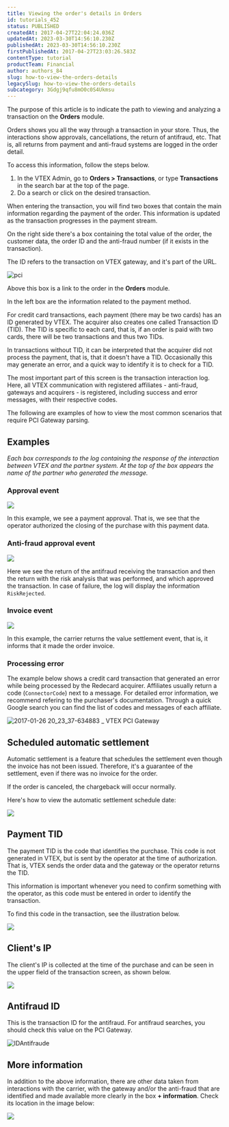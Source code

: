 ```yaml
---
title: Viewing the order's details in Orders
id: tutorials_452
status: PUBLISHED
createdAt: 2017-04-27T22:04:24.036Z
updatedAt: 2023-03-30T14:56:10.230Z
publishedAt: 2023-03-30T14:56:10.230Z
firstPublishedAt: 2017-04-27T23:03:26.583Z
contentType: tutorial
productTeam: Financial
author: authors_84
slug: how-to-view-the-orders-details
legacySlug: how-to-view-the-orders-details
subcategory: 3Gdgj9qfu8mO0c0S4Ukmsu
---
```


The purpose of this article is to indicate the path to viewing and analyzing a transaction on the **Orders** module.

Orders shows you all the way through a transaction in your store. Thus, the interactions show approvals, cancellations, the return of antifraud, etc. That is, all returns from payment and anti-fraud systems are logged in the order detail.

To access this information, follow the steps below.

1. In the VTEX Admin, go to **Orders > Transactions**, or type **Transactions** in the search bar at the top of the page.
2. Do a search or click on the desired transaction.

When entering the transaction, you will find two boxes that contain the main information regarding the payment of the order. This information is updated as the transaction progresses in the payment stream.

On the right side there's a box containing the total value of the order, the customer data, the order ID and the anti-fraud number (if it exists in the transaction).

The ID refers to the transaction on VTEX gateway, and it's part of the URL.

![pci](//images.contentful.com/alneenqid6w5/65oy7tCoAoCMgGIi4CYau6/69e8caa34812349a09014157d0d27e33/pci.png)

Above this box is a link to the order in the **Orders** module.

In the left box are the information related to the payment method.

For credit card transactions, each payment (there may be two cards) has an ID generated by VTEX. The acquirer also creates one called Transaction ID (TID). The TID is specific to each card, that is, if an order is paid with two cards, there will be two transactions and thus two TIDs.

<div class="alert alert-warning">
In transactions without TID, it can be interpreted that the acquirer did not process the payment, that is, that it doesn't have a TID. Occasionally this may generate an error, and a quick way to identify it is to check for a TID.
</div>

The most important part of this screen is the transaction interaction log. Here, all VTEX communication with registered affiliates - anti-fraud, gateways and acquirers - is registered, including success and error messages, with their respective codes.

The following are examples of how to view the most common scenarios that require PCI Gateway parsing.

## Examples
*Each box corresponds to the log containing the response of the interaction between VTEX and the partner system. At the top of the box appears the name of the partner who generated the message.*

### Approval event

![](//images.contentful.com/alneenqid6w5/2P90PVqJl6qOWGkc6icoss/fba44bb1bd12c7e42d1658d91d6edd73/2.jpg)

In this example, we see a payment approval. That is, we see that the operator authorized the closing of the purchase with this payment data.

### Anti-fraud approval event

![](//images.contentful.com/alneenqid6w5/2kCKR8mx3KUGW60cSs0wmo/d4cb6c1271069fd4f85e8ccb0813ef27/3.jpg)

Here we see the return of the antifraud receiving the transaction and then the return with the risk analysis that was performed, and which approved the transaction. In case of failure, the log will display the information `RiskRejected`.

### Invoice event

![](//images.contentful.com/alneenqid6w5/5v6fzCwSCkeqO8g24kSkqS/5e8d39795949ce428153a0e18bcdf558/4.jpg)

In this example, the carrier returns the value settlement event, that is, it informs that it made the order invoice.

### Processing error

The example below shows a credit card transaction that generated an error while being processed by the Redecard acquirer. Affiliates usually return a code (`ConnectorCode`) next to a message. For detailed error information, we recommend refering to the purchaser's documentation. Through a quick Google search you can find the list of codes and messages of each affiliate.

![2017-01-26 20_23_37-634883 _ VTEX PCI Gateway](//images.contentful.com/alneenqid6w5/4CR2xqOZMkEEKoq0Q4008W/0088088b1a2167314ee31ab1078435b6/2017-01-26-20_23_37-634883-_-VTEX-PCI-Gateway.png)

## Scheduled automatic settlement

Automatic settlement is a feature that schedules the settlement even though the invoice has not been issued. Therefore, it's a guarantee of the settlement, even if there was no invoice for the order.

If the order is canceled, the chargeback will occur normally.

Here's how to view the automatic settlement schedule date:

![](//images.contentful.com/alneenqid6w5/3cUrT8OgtiiiKGiaySoO4Q/5abbea075f47b3c3334954a3fa53f006/5.jpg)

## Payment TID

The payment TID is the code that identifies the purchase. This code is not generated in VTEX, but is sent by the operator at the time of authorization. That is, VTEX sends the order data and the gateway or the operator returns the TID.

This information is important whenever you need to confirm something with the operator, as this code must be entered in order to identify the transaction.

To find this code in the transaction, see the illustration below.

![](//images.contentful.com/alneenqid6w5/4UGw2BvqvewicmA4sYq64a/488e64d672529ed30b56e364efd4e89f/6.jpg)

## Client's IP

The client's IP is collected at the time of the purchase and can be seen in the upper field of the transaction screen, as shown below.

![](//images.contentful.com/alneenqid6w5/3luCOyDKZ2a22y2q26S6E/1b77e158a83d51f43a4e9bb74981a512/7.jpg)

## Antifraud ID

This is the transaction ID for the antifraud. For antifraud searches, you should check this value on the PCI Gateway.

![IDAntifraude](//images.contentful.com/alneenqid6w5/6KrRXQocKWy6kQosaOgiyU/77e8ae4f52c586280a17a08373675301/IDAntifraude-1.gif)

## More information

In addition to the above information, there are other data taken from interactions with the carrier, with the gateway and/or the anti-fraud that are identified and made available more clearly in the box **+ information**. Check its location in the image below:

![](//images.contentful.com/alneenqid6w5/2fHaJACApyyUsIGueGkckU/edade2f60187dc9aed87942e8030d938/8.jpg)
